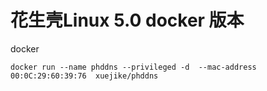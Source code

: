 # 花生壳Linux 5.0 docker 版本
docker 
```
docker run --name phddns --privileged -d  --mac-address 00:0C:29:60:39:76  xuejike/phddns
```